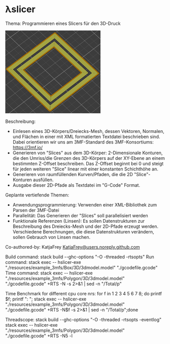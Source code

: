 # λslicer

Thema:
Programmieren eines Slicers für den 3D-Druck

<img src="resources/pictures/slice_innerouter.png" width="300">

Beschreibung:
- Einlesen eines 3D-Körpers/Dreiecks-Mesh, dessen Vektoren, Normalen, und Flächen in einer mit
  XML formatierten Textdatei beschrieben sind.
  Dabei orientieren wir uns am 3MF-Standard des 3MF-Konsortiums: https://3mf.io/
- Generieren von "Slices" aus dem 3D-Körper: 2-Dimensionale Konturen, die den Umriss/die Grenzen des
  3D-Körpers auf der XY-Ebene an einem bestimmten Z-Offset beschreiben.
  Das Z-Offset beginnt bei 0 und steigt für jeden weiteren "Slice" linear mit einer konstanten Schichthöhe an.
- Generieren von raumfüllenden Kurven/Pfaden, die die 2D "Slice"-Konturen ausfüllen.
- Ausgabe dieser 2D-Pfade als Textdatei im "G-Code" Format.

Geplante vertiefende Themen:
- Anwendungsprogrammierung: Verwenden einer XML-Bibliothek zum Parsen der 3MF-Datei
- Parallelität: Das Generieren der "Slices" soll parallelisiert werden
- Funktionale Referenzen (Linsen): Es sollen Datenstrukturen zur Beschreibung des Dreiecks-Mesh und der 2D-Pfade erzeugt werden.
  Verschiedene Berechnungen, die diese Datenstrukturen verändern, sollen Gebrauch von Linsen machen.

Co-authored-by: KatjaFrey <KatjaFrey@users.noreply.github.com>

Build command: stack build --ghc-options "-O -threaded -rtsopts"
Run command: stack exec -- hslicer-exe "./resources/example_3mfs/Box/3D/3dmodel.model" "./gcodefile.gcode"
Time command: stack exec -- hslicer-exe "./resources/example_3mfs/Polygon/3D/3dmodel.model" "./gcodefile.gcode" +RTS -N -s 2>&1 | sed -n "/Total/p" 

Time Benchmark for different cpu core nrs:
for f in 1 2 3 4 5 6 7 8; do printf $f; printf ": "; stack exec -- hslicer-exe "./resources/example_3mfs/Polygon/3D/3dmodel.model" "./gcodefile.gcode" +RTS -N$f -s 2>&1 | sed -n "/Total/p";done

Threadscope:
stack build --ghc-options "-O -threaded -rtsopts -eventlog"
stack exec -- hslicer-exe "./resources/example_3mfs/Polygon/3D/3dmodel.model" "./gcodefile.gcode" +RTS -N5 -l